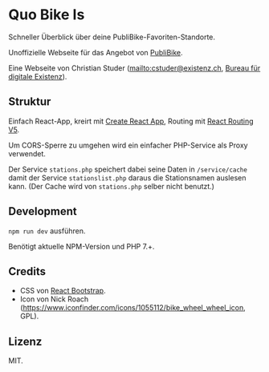 # Quo Bike Is

Schneller Überblick über deine PubliBike-Favoriten-Standorte.

Unoffizielle Webseite für das Angebot von [PubliBike](https://www.publibike.ch).

Eine Webseite von Christian Studer (<mailto:cstuder@existenz.ch>, [Bureau für digitale Existenz](http://bureau.existenz.ch/)).

## Struktur

Einfach React-App, kreirt mit [Create React App](https://github.com/facebook/create-react-app), Routing mit [React Routing V5](https://reacttraining.com/react-router/).

Um CORS-Sperre zu umgehen wird ein einfacher PHP-Service als Proxy verwendet.

Der Service `stations.php` speichert dabei seine Daten in `/service/cache` damit der Service `stationslist.php` daraus die Stationsnamen auslesen kann. (Der Cache wird von `stations.php` selber nicht benutzt.)

## Development

`npm run dev` ausführen.

Benötigt aktuelle NPM-Version und PHP 7.+.

## Credits

- CSS von [React Bootstrap](https://react-bootstrap.netlify.com/).
- Icon von Nick Roach (<https://www.iconfinder.com/icons/1055112/bike_wheel_wheel_icon>, GPL).

## Lizenz

MIT.
